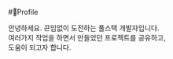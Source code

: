 #:information_desk_person:Profile

안녕하세요. 끈임없이 도전하는 풀스택 개발자입니다.  
여러가지 작업을 하면서 만들었던 프로젝트를 공유하고,  
도움이 되고자 합니다.


